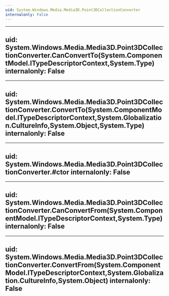 ```yaml
---
uid: System.Windows.Media.Media3D.Point3DCollectionConverter
internalonly: False
---
```


---
uid: System.Windows.Media.Media3D.Point3DCollectionConverter.CanConvertTo(System.ComponentModel.ITypeDescriptorContext,System.Type)
internalonly: False
---

---
uid: System.Windows.Media.Media3D.Point3DCollectionConverter.ConvertTo(System.ComponentModel.ITypeDescriptorContext,System.Globalization.CultureInfo,System.Object,System.Type)
internalonly: False
---

---
uid: System.Windows.Media.Media3D.Point3DCollectionConverter.#ctor
internalonly: False
---

---
uid: System.Windows.Media.Media3D.Point3DCollectionConverter.CanConvertFrom(System.ComponentModel.ITypeDescriptorContext,System.Type)
internalonly: False
---

---
uid: System.Windows.Media.Media3D.Point3DCollectionConverter.ConvertFrom(System.ComponentModel.ITypeDescriptorContext,System.Globalization.CultureInfo,System.Object)
internalonly: False
---
